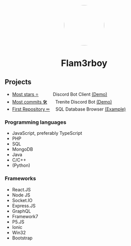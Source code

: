 <p align="center">
    <img style="border-radius: 100px" width="128" height="128" src="https://cdn.discordapp.com/avatars/311129357362135041/401edcbaa39365697dc0a01cb1d0b485.png?size=2048">
</p>
<h1 align="center">Flam3rboy</h1>

## Projects
- [Most stars ⭐️](https://github.com/Flam3rboy/discord-bot-client) &emsp;&emsp;&emsp;Discord Bot Client [(Demo)](https://botclient.tk)
- [Most commits 🛠](https://github.com/Flam3rboy/Trenite) &emsp;&nbsp;&nbsp;Trenite Discord Bot [(Demo)](https://trenite.tk)
- [First Repository ✏](https://github.com/Flam3rboy/Database-Browser) &emsp;SQL Database Browser [(Example)](https://github.com/Flam3rboy/Database-Browser)

### Programming languages
- JavaScript, preferably TypeScript
- PHP
- SQL
- MongoDB
- Java
- C/C++
- (Python)

### Frameworks
- React.JS
- Node JS
- Socket.IO
- Express.JS
- GraphQL
- Framework7
- P5.JS
- Ionic
- Win32
- Bootstrap
